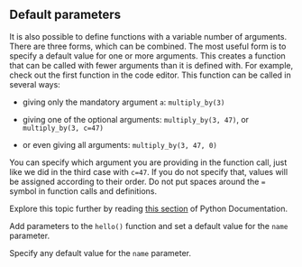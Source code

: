 ## Default parameters

It is also possible to define functions with a variable number of arguments. There are 
three forms, which can be combined. The most useful form is to specify a default value 
for one or more arguments. This creates a function that can be called with fewer 
arguments than it is defined with. For example, check out the first function in the code editor.
This function can be called in several ways:

- giving only the mandatory argument `a`: `multiply_by(3)`

- giving one of the optional arguments: `multiply_by(3, 47)`, or `multiply_by(3, c=47)`

- or even giving all arguments: `multiply_by(3, 47, 0)`

You can specify which argument you are providing in the function call, just like we did in the third case
with `c=47`. If you do not specify that, values will be assigned according to their order.
Do not put spaces around the `=` symbol in function calls and definitions.
 
Explore this topic further by reading <a href="https://docs.python.org/3/tutorial/controlflow.html#default-argument-values">this section</a>
of Python Documentation.

Add parameters to the `hello()` function and set a default value for the `name` parameter.  

<div class='hint'>Specify any default value for the <code>name</code> parameter.</div>

